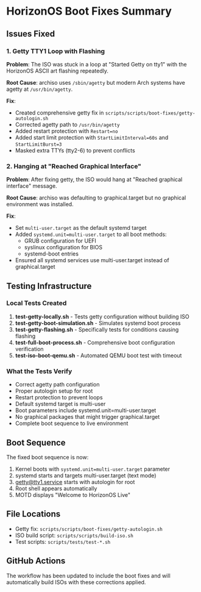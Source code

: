 # HorizonOS Boot Fixes Summary

## Issues Fixed

### 1. Getty TTY1 Loop with Flashing
**Problem**: The ISO was stuck in a loop at "Started Getty on tty1" with the HorizonOS ASCII art flashing repeatedly.

**Root Cause**: archiso uses `/sbin/agetty` but modern Arch systems have agetty at `/usr/bin/agetty`.

**Fix**: 
- Created comprehensive getty fix in `scripts/scripts/boot-fixes/getty-autologin.sh`
- Corrected agetty path to `/usr/bin/agetty`
- Added restart protection with `Restart=no`
- Added start limit protection with `StartLimitInterval=60s` and `StartLimitBurst=3`
- Masked extra TTYs (tty2-6) to prevent conflicts

### 2. Hanging at "Reached Graphical Interface"
**Problem**: After fixing getty, the ISO would hang at "Reached graphical interface" message.

**Root Cause**: archiso was defaulting to graphical.target but no graphical environment was installed.

**Fix**:
- Set `multi-user.target` as the default systemd target
- Added `systemd.unit=multi-user.target` to all boot methods:
  - GRUB configuration for UEFI
  - syslinux configuration for BIOS  
  - systemd-boot entries
- Ensured all systemd services use multi-user.target instead of graphical.target

## Testing Infrastructure

### Local Tests Created
1. **test-getty-locally.sh** - Tests getty configuration without building ISO
2. **test-getty-boot-simulation.sh** - Simulates systemd boot process
3. **test-getty-flashing.sh** - Specifically tests for conditions causing flashing
4. **test-full-boot-process.sh** - Comprehensive boot configuration verification
5. **test-iso-boot-qemu.sh** - Automated QEMU boot test with timeout

### What the Tests Verify
- Correct agetty path configuration
- Proper autologin setup for root
- Restart protection to prevent loops
- Default systemd target is multi-user
- Boot parameters include systemd.unit=multi-user.target
- No graphical packages that might trigger graphical.target
- Complete boot sequence to live environment

## Boot Sequence
The fixed boot sequence is now:
1. Kernel boots with `systemd.unit=multi-user.target` parameter
2. systemd starts and targets multi-user.target (text mode)
3. getty@tty1.service starts with autologin for root
4. Root shell appears automatically
5. MOTD displays "Welcome to HorizonOS Live"

## File Locations
- Getty fix: `scripts/scripts/boot-fixes/getty-autologin.sh`
- ISO build script: `scripts/scripts/build-iso.sh`
- Test scripts: `scripts/tests/test-*.sh`

## GitHub Actions
The workflow has been updated to include the boot fixes and will automatically build ISOs with these corrections applied.